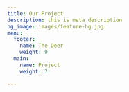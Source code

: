 ```yaml
---
title: Our Project
description: this is meta description
bg_image: images/feature-bg.jpg
menu:
  footer:
    name: The Deer
    weight: 9
  main:
    name: Project
    weight: 7

---
```

